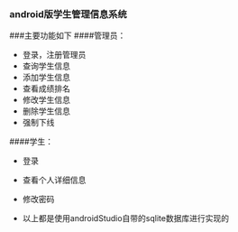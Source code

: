### android版学生管理信息系统

###主要功能如下
####管理员：
   -  登录，注册管理员
   - 查询学生信息
   - 添加学生信息
   - 查看成绩排名
   - 修改学生信息
   - 删除学生信息
   - 强制下线

####学生：
   - 登录
   - 查看个人详细信息
   - 修改密码
 
   - 以上都是使用androidStudio自带的sqlite数据库进行实现的


